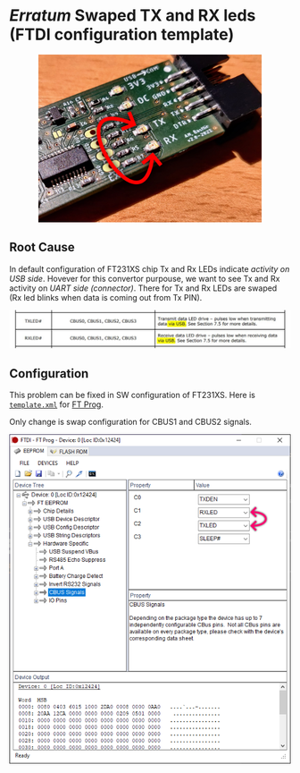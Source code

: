 # _Erratum_ Swaped TX and RX leds (FTDI configuration template)

<p align="center">
<img src="https://raw.githubusercontent.com/ah01/u2s/master/ft_prog/tx-rx-leds.jpg" width="400" />
</p>

## Root Cause

In default configuration of FT231XS chip Tx and Rx LEDs indicate _activity on USB side_. Hovever for this convertor purpouse, we want to see Tx and Rx activity on _UART side (connector)_. There for Tx and Rx LEDs are swaped (Rx led blinks when data is coming out from Tx PIN).

![datasheet](datasheet.jpg)

## Configuration

This problem can be fixed in SW configuration of FT231XS. Here is [`template.xml`](https://raw.githubusercontent.com/ah01/u2s/master/ft_prog/template.xml) for [FT Prog](https://www.ftdichip.com/Support/Utilities.htm#FT_PROG).

Only change is swap configuration for CBUS1 and CBUS2 signals.

![screenshot](ft-prog.png)
